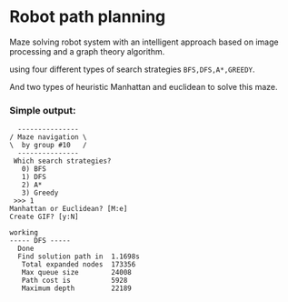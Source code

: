 # Robot path planning
Maze solving robot system with an intelligent approach based on image processing and a graph theory algorithm.

using four different types of search strategies ` BFS,DFS,A*,GREEDY `.

And two types of heuristic Manhattan and euclidean to solve this maze.

### Simple output:
```
  ---------------
/ Maze navigation \
\  by group #10   /
  ---------------
 Which search strategies?
   0) BFS
   1) DFS
   2) A*
   3) Greedy
 >>> 1
Manhattan or Euclidean? [M:e] 
Create GIF? [y:N] 

working
----- DFS -----
  Done
  Find solution path in  1.1698s
   Total expanded nodes  173356
   Max queue size        24008
   Path cost is          5928
   Maximum depth         22189
```
